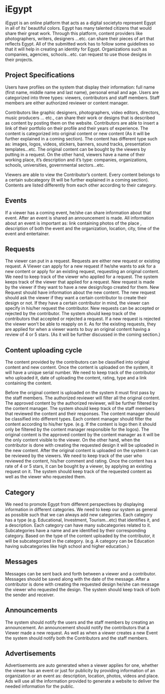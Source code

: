 # iEgypt

iEgypt is an online platform that acts as a digital societyto represent Egypt in all of its’ beautiful colors. Egypt has many talented citizens that would share their great work. Through this platform, content providers like photographers, writers, designers ...etc. can share their pieces of art that reflects Egypt. All of the submitted work has to follow some guidelines so
that it will help in creating an identity for Egypt. Organizations such as companies, agencies, schools...etc. can request to use those designs in their projects.

## Project Specifications

Users have profiles on the system that display their information: full name (first name, middle name and last name), personal email and age. Users are categorized into three types: viewers, contributors and staff members. Staff members are either authorized reviewer or content manager.

Contributors like graphic designers, photographers, video editors, directors, music producers ... etc., can share their work or designs that is described as content by posting them on the website. Contributors are able to insert a link of their portfolio on their profile and their years of experience. The content is categorized into original content or new content (As it will be further explained in a coming section). The content has different type such as: images, logos, videos, stickers, banners, sound tracks, presentation templates...etc. The original content can be bought by the viewers by putting in a request.
On the other hand, viewers have a name of their working place, it’s description and it’s type: companies, organizations, schools, universities, governmental sectors...etc.

Viewers are able to view the Contributor’s content. Every content belongs to a certain subcategory (It will be further explained in a coming section). Contents are listed differently from each other according to their category.

## Events

If a viewer has a coming event, he/she can share information about that event. After an event is shared an announcement is made. All information about an event is important as: link containing photos of the place , description of both the event and the organization, location, city, time of the event and entertainer.

## Requests

The viewer can put in a request. Requests are either new request or existing request. A Viewer can apply for a new request if he/she wants to ask for a new content or apply for an existing request, requesting an original content. We need to keep track of the viewer who applied for a request. The system keeps track of the viewer that applied for a request. New request is made by the viewer if they want to have a new design/logo created for them. New Request should have information about the new content. The new request should ask the viewer if they want a certain contributor to create their design or not. If they have
a certain contributor in mind, the viewer can specify in his/her request the contributor. New requests can be accepted or rejected by the contributor. The system should keep track of the contributors that accepted or rejected a request. If a new request is rejected the viewer won’t be able to reapply on it. As for the existing requests, they are applied for when a viewer wants to buy an original content having a review of 4 or 5 stars. (As it will be further discussed in the coming section.)

## Content uploading cycle

The content provided by the contributors can be classified into original content and new content. Once the content is uploaded on the system, it will have a unique serial number. We need to keep track of the contributor who uploaded it, date of uploading the content, rating, type and a link containing the content.

Before the original content is uploaded on the system it must first pass by the staff members. The authorized reviewer will filter all the original content. The approved content by the authorized reviewer, will be further filtered by the content manager. The system should keep track of the staff members that reviewed the content and their responses. The content manager should be classified into different types. Each content manager should filter the content according to his/her type. (e.g. If the content is logo then it should only be filtered by the content manager responsible for the logos). The original content is the approved content by the content manager as it will be the only content visible to the viewer. On the other hand, when the contributor is done with creating the requested design it will be uploaded in the new content.
After the original content is uploaded on the system it can be reviewed by the viewers. We need to keep track of the user who reviewed the content, his/her comment and rating. Once the content has a rate of 4 or 5 stars, it can be bought by a viewer, by applying an existing request on it. The system should keep track of the requested content as well as the viewer who requested them.

## Category

We need to promote Egypt from different perspectives by displaying information in different categories. We need to keep our system as general as possible such that we can always add new categories. Each category has a type (e.g. Educational, Investment, Tourism...etc) that identifies it, and a description. Each category can have many subcategories related to it. Subcategories have a name and are identified by their corresponding category. Based on the type of the content uploaded by the contributor, it will be subcategorized in the category. (e.g. A category can be Education having subcategories like high school and higher education.)

## Messages

Messages can be sent back and forth between a viewer and a contributor. Messages should be saved along with the date of the message. After a contributor is done with creating the requested design he/she can message the viewer who requested the design. The system should keep track of both the sender and receiver.

## Announcements

The system should notify the users and the staff members by creating an announcement. An announcement should notify the contributors that a Viewer made a new request. As well as when a viewer creates a new Event the system should notify both the Contributors and the staff members.

## Advertisements

Advertisements are auto generated when a viewer applies for one, whether the viewer has an event or just for publicity by providing information of an organization or an event as: description, location, photos, videos and place. Ads will use all the information provided to generate a website to deliver the needed information for the public.
